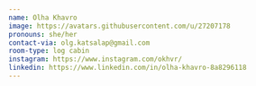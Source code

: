 ```yaml
---
name: Olha Khavro
image: https://avatars.githubusercontent.com/u/27207178
pronouns: she/her
contact-via: olg.katsalap@gmail.com
room-type: log cabin
instagram: https://www.instagram.com/okhvr/
linkedin: https://www.linkedin.com/in/olha-khavro-8a8296118
---
```

